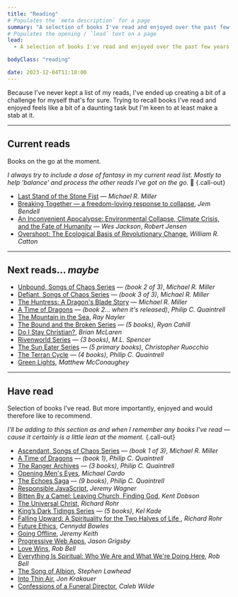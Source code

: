 ```yaml
---
title: "Reading"
# Populates the `meta description` for a page
summary: "A selection of books I've read and enjoyed over the past few years, as well as some books I've currently got on the go."
# Populates the opening / `lead` text on a page
lead:
  - A selection of books I've read and enjoyed over the past few years, as well as some books I've currently got on the go.

bodyClass: "reading"

date: 2023-12-04T11:18:00
---
```


Because I've never kept a list of my reads, I've ended up creating a bit of a challenge for myself that's for sure. Trying to recall books I've read and enjoyed feels like a bit of a daunting task but I'm keen to at least make a stab at it.

---

## Current reads

Books on the go at the moment.

*I always try to include a dose of fantasy in my current read list. Mostly to help 'balance' and process the other reads I've got on the go.* 😬 {.call-out}

* [Last Stand of the Stone Fist](https://www.goodreads.com/book/show/57303684-last-stand-of-the-stone-fist) &mdash; *Michael R. Miller*
* [Breaking Together &mdash; a freedom-loving response to collapse](https://jembendell.com/2023/04/08/breaking-together-a-freedom-loving-response-to-collapse/), *Jem Bendell*
* [An Inconvenient Apocalypse: Environmental Collapse, Climate Crisis, and the Fate of Humanity](https://robertwjensen.org/books/an-inconvenient-apocalypse/) &mdash; *Wes Jackson*, *Robert Jensen*
* [Overshoot: The Ecological Basis of Revolutionary Change](https://www.goodreads.com/en/book/show/319810.Overshoot), *William R. Catton*

---

## Next reads&hellip; *maybe*

* [Unbound, Songs of Chaos Series](https://www.michaelrmiller.co.uk/unbound) &mdash; *(book 2 of 3)*, *Michael R. Miller*
* [Defiant, Songs of Chaos Series](https://www.michaelrmiller.co.uk/defiant) &mdash; *(book 3 of 3)*, *Michael R. Miller*
* [The Huntress: A Dragon's Blade Story](https://www.goodreads.com/book/show/202118340-the-huntress) &mdash; *Michael R. Miller*
* [A Time of Dragons](https://www.philipcquaintrell.com/atimeofdragons) &mdash; *(book 2&hellip; when it's released)*, *Philip C. Quaintrell*
* [The Mountain in the Sea](https://www.goodreads.com/en/book/show/59808603), *Ray Nayler*
* [The Bound and the Broken Series](https://www.goodreads.com/series/309359-the-bound-and-the-broken) &mdash; *(5 books)*, *Ryan Cahill*
* [Do I Stay Christian?](https://read.macmillan.com/lp/do-i-stay-christian/), *Brian McLaren*
* [Rivenworld Series](https://www.goodreads.com/series/308162-rivenworld) &mdash; *(3 books)*, *M.L. Spencer*
* [The Sun Eater Series](https://www.goodreads.com/series/231285-the-sun-eater) &mdash; *(5 primary books)*, *Christopher Ruocchio*
* [The Terran Cycle](https://www.philipcquaintrell.com/books) &mdash; *(4 books)*, *Philip C. Quaintrell*
* [Green Lights](https://greenlights.com/), *Matthew McConaughey*

---

## Have read

Selection of books I've read. But more importantly, enjoyed and would therefore like to recommend.

*I'll be adding to this section as and when I remember any books I've read &mdash; cause it certainly is a little lean at the moment.* {.call-out}

* [Ascendant, Songs of Chaos Series](https://www.michaelrmiller.co.uk/ascendent) &mdash; *(book 1 of 3)*, *Michael R. Miller*
* [A Time of Dragons](https://www.philipcquaintrell.com/atimeofdragons) &mdash; *(book 1)*, *Philip C. Quaintrell*
* [The Ranger Archives](https://www.philipcquaintrell.com/the-ranger-archives) &mdash; *(3 books)*, *Philip C. Quaintrell*
* [Opening Men's Eyes](https://www.goodreads.com/book/show/10105541-opening-men-s-eyes), *Michael Cardo*
* [The Echoes Saga](https://www.philipcquaintrell.com/theechoessaga) &mdash; *(9 books)*, *Philip C. Quaintrell*
* [Responsible JavaScript](https://abookapart.com/products/responsible-javascript), *Jeremy Wagner*
* [Bitten By a Camel: Leaving Church, Finding God](https://www.goodreads.com/en/book/show/34763102-bitten-by-a-camel), *Kent Dobson*
* [The Universal Christ](https://universalchrist.cac.org/), *Richard Rohr*
* [King’s Dark Tidings Series](https://kelkade.com/books/) &mdash; *(5 books)*, *Kel Kade*
* [Falling Upward: A Spirituality for the Two Halves of Life ](https://www.goodreads.com/en/book/show/9963483-falling-upward), *Richard Rohr*
* [Future Ethics](https://nownext.studio/future-ethics), *Cennydd Bowles*
* [Going Offline](https://abookapart.com/products/going-offline), *Jeremy Keith*
* [Progressive Web Apps](https://abookapart.com/products/progressive-web-apps), *Jason Grigsby*
* [Love Wins](https://robbell.com/book/love-wins/), *Rob Bell*
* [Everything Is Spiritual: Who We Are and What We're Doing Here](https://robbell.com/book/everything-is-spiritual/), *Rob Bell*
* [The Song of Albion](https://www.stephenlawhead.com/the-song-of-albion), *Stephen Lawhead*
* [Into Thin Air](https://www.jonkrakauer.com/books/into-thin-air-tr), *Jon Krakauer*
* [Confessions of a Funeral Director](https://www.calebwilde.com/book/), *Caleb Wilde*
